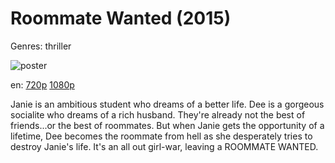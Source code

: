 # Roommate Wanted (2015)

Genres: thriller

![poster](http://image.tmdb.org/t/p/w500/AgLQR3uaxl1aDRD7wpfXRBp0bM5.jpg)

en:
  [720p](magnet:?xt=urn:btih:896FBEA433111D1065EA79CFD2F9DEF0E591A309&tr=udp://glotorrents.pw:6969/announce&tr=udp://tracker.opentrackr.org:1337/announce&tr=udp://torrent.gresille.org:80/announce&tr=udp://tracker.openbittorrent.com:80&tr=udp://tracker.coppersurfer.tk:6969&tr=udp://tracker.leechers-paradise.org:6969&tr=udp://p4p.arenabg.ch:1337&tr=udp://tracker.internetwarriors.net:1337)
  [1080p](magnet:?xt=urn:btih:9F7E410A04FD0D6193C5B008B354B6FEE4F399B5&tr=udp://glotorrents.pw:6969/announce&tr=udp://tracker.opentrackr.org:1337/announce&tr=udp://torrent.gresille.org:80/announce&tr=udp://tracker.openbittorrent.com:80&tr=udp://tracker.coppersurfer.tk:6969&tr=udp://tracker.leechers-paradise.org:6969&tr=udp://p4p.arenabg.ch:1337&tr=udp://tracker.internetwarriors.net:1337)
  


Janie is an ambitious student who dreams of a better life. Dee is a gorgeous socialite who dreams of a rich husband. They're already not the best of friends...or the best of roommates. But when Janie gets the opportunity of a lifetime, Dee becomes the roommate from hell as she desperately tries to destroy Janie's life. It's an all out girl-war, leaving a ROOMMATE WANTED.